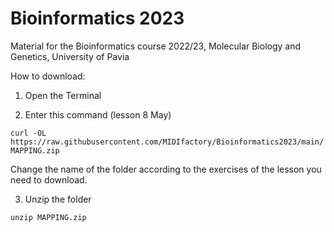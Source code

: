 # Bioinformatics 2023
Material for the Bioinformatics course 2022/23, Molecular Biology and Genetics, University of Pavia


How to download:
1. Open the Terminal

2. Enter this command (lesson 8 May)

`
curl -OL  https://raw.githubusercontent.com/MIDIfactory/Bioinformatics2023/main/MAPPING.zip
`

Change the name of the folder according to the exercises of the lesson you need to download.



3. Unzip the folder

`
unzip MAPPING.zip
`
 

